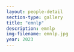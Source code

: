 ```yaml
---
layout: people-detail
section-type: gallery
title: "emnlp"
description: emnlp
img-filename: emnlp.jpg
year: 2023
---
```

